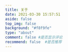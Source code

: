 ```yaml
---
title: 关于
date: 2021-03-30 15:57:51
aside: false
top_img: false
background: "#f8f9fe"
type: "about"
comment: false #是否显示评论
recommend: false  #是否推荐
---
```

